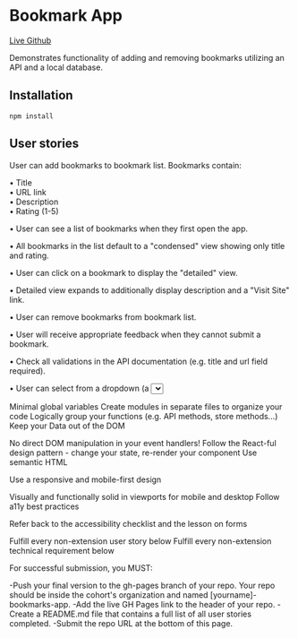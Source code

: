 

# Bookmark App
[Live Github](https://gillitux.github.io/bookmark-app/dist "Live Page")  
  
Demonstrates functionality of adding and removing bookmarks utilizing an API and a local database. 
## Installation
```
npm install
```
## User stories

User can add bookmarks to bookmark list. Bookmarks contain:

•  Title  
•  URL link  
•  Description  
•  Rating (1-5)  

•  User can see a list of bookmarks when they first open the app.

•  All bookmarks in the list default to a "condensed" view showing only title and rating. 

•  User can click on a bookmark to display the "detailed" view.

•  Detailed view expands to additionally display description and a "Visit Site" link.  

•  User can remove bookmarks from bookmark list.

•  User will receive appropriate feedback when they cannot submit a bookmark.

•  Check all validations in the API documentation (e.g. title and url field required).  

•  User can select from a dropdown (a <select> element) a "minimum rating" to filter the list by all bookmarks rated at or above the chosen selection.
Use namespacing to adhere to good architecture practices

Minimal global variables
Create modules in separate files to organize your code
Logically group your functions (e.g. API methods, store methods...)
Keep your Data out of the DOM

No direct DOM manipulation in your event handlers!
Follow the React-ful design pattern - change your state, re-render your component
Use semantic HTML

Use a responsive and mobile-first design

Visually and functionally solid in viewports for mobile and desktop
Follow a11y best practices

Refer back to the accessibility checklist and the lesson on forms




Fulfill every non-extension user story below
Fulfill every non-extension technical requirement below

For successful submission, you MUST:

  -Push your final version to the gh-pages branch of your repo. Your repo should be inside the cohort's organization and named [yourname]-bookmarks-app.
  -Add the live GH Pages link to the header of your repo.
  -Create a README.md file that contains a full list of all user stories completed.
  -Submit the repo URL at the bottom of this page.
